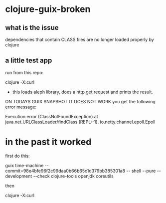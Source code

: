 # clojure-guix-broken


## what is the issue

 dependencies that contain CLASS files are no longer loaded properly by clojure

## a little test app 

run from this repo:

clojure -X:curl

- this loads aleph library, does a http get request and prints the result.

ON TODAYS GUIX SNAPSHOT IT DOES NOT WORK
you get the following error message:

Execution error (ClassNotFoundException) at java.net.URLClassLoader/findClass (REPL:-1).
io.netty.channel.epoll.Epoll

# in the past it worked

first do this:

guix time-machine --commit=98e4bfe96f2c99daa0b66b65c1d379bb385301a8 -- shell --pure --development --check clojure-tools openjdk coreutils

then 

clojure -X:curl







